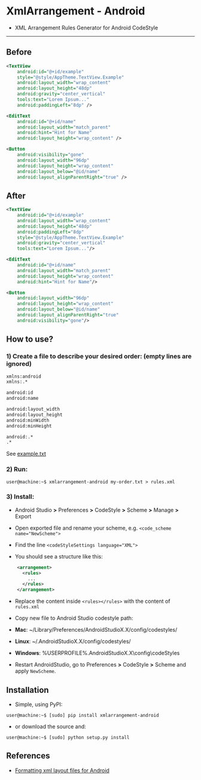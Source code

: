 # XmlArrangement - Android

* XML Arrangement Rules Generator for Android CodeStyle

---

## Before
```xml
<TextView
	android:id="@+id/example"
	style="@style/AppTheme.TextView.Example"
	android:layout_width="wrap_content"
	android:layout_height="48dp"
	android:gravity="center_vertical"
	tools:text="Lorem Ipsum..."
	android:paddingLeft="8dp" />

<EditText
	android:id="@+id/name"
	android:layout_width="match_parent"
	android:hint="Hint for Name"
	android:layout_height="wrap_content" />

<Button
	android:visibility="gone"
	android:layout_width="96dp"
	android:layout_height="wrap_content"
	android:layout_below="@id/name"
	android:layout_alignParentRight="true" />
```

## After
```xml
<TextView
	android:id="@+id/example"
	android:layout_width="wrap_content"
	android:layout_height="48dp"
	android:paddingLeft="8dp"
	style="@style/AppTheme.TextView.Example"
	android:gravity="center_vertical"
	tools:text="Lorem Ipsum..."/>

<EditText
	android:id="@+id/name"
	android:layout_width="match_parent"
	android:layout_height="wrap_content"
	android:hint="Hint for Name"/>

<Button
	android:layout_width="96dp"
	android:layout_height="wrap_content"
	android:layout_below="@id/name"
	android:layout_alignParentRight="true"
	android:visibility="gone"/>
```

## How to use?

### 1) Create a file to describe your desired order: (empty lines are ignored)

```txt
xmlns:android
xmlns:.*

android:id
android:name

android:layout_width
android:layout_height
android:minWidth
android:minHeight

android:.*
.*
```

See [example.txt](example.txt)

### 2) Run:

```
user@machine:~$ xmlarrangement-android my-order.txt > rules.xml
```

### 3) Install:

* Android Studio **>** Preferences **>** CodeStyle **>** Scheme **>** Manage **>** Export

* Open exported file and rename your scheme, e.g. `<code_scheme name="NewScheme">`

* Find the line `<codeStyleSettings language="XML">`

* You should see a structure like this:
```xml
    <arrangement>
      <rules>
        ...
      </rules>
    </arrangement>
```

* Replace the content inside `<rules></rules>` with the content of `rules.xml`

* Copy new file to Android Studio codestyle path:
 * **Mac**: ~/Library/Preferences/AndroidStudioX.X/config/codestyles/
 * **Linux**: ~/.AndroidStudioX.X/config/codestyles/
 * **Windows**: %USERPROFILE%\.AndroidStudioX.X\config\codeStyles

* Restart AndroidStudio, go to Preferences **>** CodeStyle **>** Scheme and apply `NewScheme`.


## Installation

- Simple, using PyPI:

```
user@machine:~$ [sudo] pip install xmlarrangement-android
```

- or download the source and:

```
user@machine:~$ [sudo] python setup.py install
```


## References

* [Formatting xml layout files for Android](https://medium.com/@VeraKern/formatting-xml-layout-files-for-android-47aec62722fc#.bt8shn2qx)
